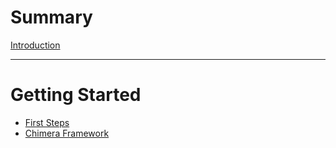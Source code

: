 # Summary

[Introduction](./introduction.md)

--- 

# Getting Started
- [First Steps](./first_steps.md)
- [Chimera Framework](./chimera_framework.md)

<!-- ---  -->

<!-- # Using Recon
- [Building Handlers](./building_handlers.md)
- [Running Jobs](./running_jobs.md)
- [Recipes](./recipes.md)
- [Alerts](./alerts.md) -->